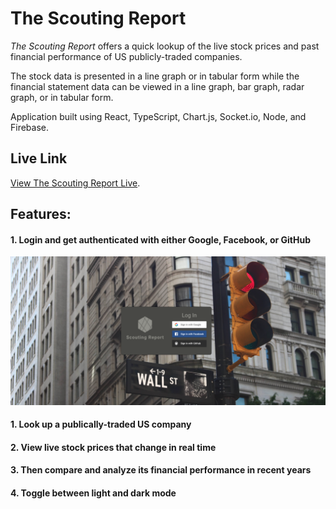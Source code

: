 # The Scouting Report

_The Scouting Report_ offers a quick lookup of the live stock prices and past financial performance of US publicly-traded companies.

The stock data is presented in a line graph or in tabular form while the financial statement data can be viewed in a line graph, bar graph, radar graph, or in tabular form.

Application built using React, TypeScript, Chart.js, Socket.io, Node, and Firebase.

## Live Link

[View The Scouting Report Live](https://scouting-report.herokuapp.com/).

## Features:

#### 1. Login and get authenticated with either Google, Facebook, or GitHub

![Login with either Google, Facebook, or Github](./extras/login.png)

#### 1. Look up a publically-traded US company

<!-- ![Searching for a company ticker ('GOOGL') through a search bar](./extras/search.png) -->

#### 2. View live stock prices that change in real time

#### 3. Then compare and analyze its financial performance in recent years

<!-- ![A graph comparing three financial statement line items of GOOGL from 2014 to 2018](./extras/results.png) -->

#### 4. Toggle between light and dark mode

<!-- ![Alert modal displays share link to see current snapshot](./extras/share.png) -->

